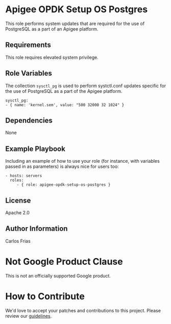 Apigee OPDK Setup OS Postgres
=========

This role performs system updates that are required for the use of PostgreSQL as a part of an Apigee platform. 

Requirements
------------

This role requires elevated system privilege.

Role Variables
--------------

The collection `sysctl_pg` is used to perform systctl.conf updates specific for the use of PostgreSQL as a part of the 
Apigee platform.

    sysctl_pg:
    - { name: 'kernel.sem', value: "500 32000 32 1024" }

Dependencies
------------

None

Example Playbook
----------------

Including an example of how to use your role (for instance, with variables passed in as parameters) is always nice for users too:

    - hosts: servers
      roles:
         - { role: apigee-opdk-setup-os-postgres }

License
-------

Apache 2.0

Author Information
------------------

Carlos Frias


<!-- BEGIN Google Required Disclaimer -->

# Not Google Product Clause

This is not an officially supported Google product.
<!-- END Google Required Disclaimer -->
<!-- BEGIN Google How To Contribute -->
# How to Contribute

We'd love to accept your patches and contributions to this project. Please review our [guidelines](CONTRIBUTION.md).
<!-- END Google How To Contribute -->
